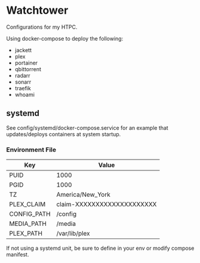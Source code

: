 # Watchtower

Configurations for my HTPC.

Using docker-compose to deploy the following:
* jackett
* plex
* portainer
* qbittorrent
* radarr
* sonarr
* traefik
* whoami

## systemd
See config/systemd/docker-compose.service for an example that updates/deploys containers at system startup.

### Environment File
| Key         | Value                      |
|-------------|----------------------------|
| PUID        | 1000                       |
| PGID        | 1000                       |
| TZ          | America/New_York           |
| PLEX_CLAIM  | claim-XXXXXXXXXXXXXXXXXXXX |
| CONFIG_PATH | /config                    |
| MEDIA_PATH  | /media                     |
| PLEX_PATH   | /var/lib/plex              |

If not using a systemd unit, be sure to define in your env or modify compose manifest.
